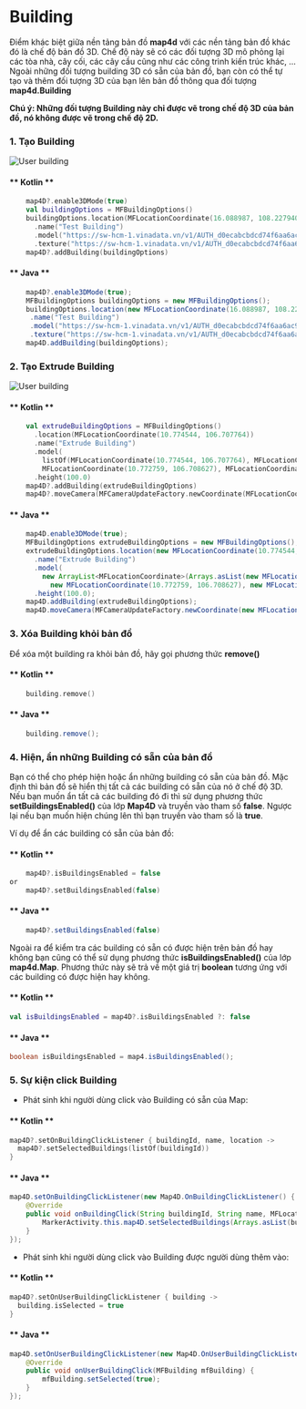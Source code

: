 # Building

Điểm khác biệt giữa nền tảng bản đồ **map4d** với các nền tảng bản đồ khác đó là chế độ bản đồ 3D. Chế độ này sẽ có các đối
tượng 3D mô phỏng lại các tòa nhà, cây cối, các cây cầu cũng như các công trình kiến trúc khác, ... Ngoài những đối tượng building
3D có sẵn của bản đồ, bạn còn có thể tự tạo và thêm đối tượng 3D của bạn lên bản đồ thông qua đối tượng **map4d.Building**

**Chú ý: Những đối tượng Building này chỉ được vẽ trong chế độ 3D của bản đồ, nó không được vẽ trong chế độ 2D.**

### 1. Tạo Building

![User building](../../resources/user_building.jpg)
  
<!-- tabs:start -->
#### ** Kotlin **
```kotlin
    map4D?.enable3DMode(true)
    val buildingOptions = MFBuildingOptions()
    buildingOptions.location(MFLocationCoordinate(16.088987, 108.227940))
      .name("Test Building")
      .model("https://sw-hcm-1.vinadata.vn/v1/AUTH_d0ecabcbdcd74f6aa6ac9a5da528eb78/sdk/models/5b21d9a5cd18d02d045a5e99")
      .texture("https://sw-hcm-1.vinadata.vn/v1/AUTH_d0ecabcbdcd74f6aa6ac9a5da528eb78/sdk/textures/0cb35e1610c34e55946a7839356d8f66.jpg")
    map4D?.addBuilding(buildingOptions)
```
#### ** Java **
```java
    map4D?.enable3DMode(true);
    MFBuildingOptions buildingOptions = new MFBuildingOptions();
    buildingOptions.location(new MFLocationCoordinate(16.088987, 108.227940))
     .name("Test Building")
     .model("https://sw-hcm-1.vinadata.vn/v1/AUTH_d0ecabcbdcd74f6aa6ac9a5da528eb78/sdk/models/5b21d9a5cd18d02d045a5e99")
     .texture("https://sw-hcm-1.vinadata.vn/v1/AUTH_d0ecabcbdcd74f6aa6ac9a5da528eb78/sdk/textures/0cb35e1610c34e55946a7839356d8f66.jpg");
    map4D.addBuilding(buildingOptions);
```
<!-- tabs:end -->

### 2. Tạo Extrude Building

![User building](../../resources/extrude-building.jpg)
  
<!-- tabs:start -->
#### ** Kotlin **
```kotlin
    val extrudeBuildingOptions = MFBuildingOptions()
      .location(MFLocationCoordinate(10.774544, 106.707764))
      .name("Extrude Building")
      .model(
        listOf(MFLocationCoordinate(10.774544, 106.707764), MFLocationCoordinate(10.773766, 106.709001),
        MFLocationCoordinate(10.772759, 106.708627), MFLocationCoordinate( 10.774045, 106.707806)))
      .height(100.0)
    map4D?.addBuilding(extrudeBuildingOptions)
    map4D?.moveCamera(MFCameraUpdateFactory.newCoordinate(MFLocationCoordinate(10.774544, 106.707764)))
```
#### ** Java **
```java
    map4D.enable3DMode(true);
    MFBuildingOptions extrudeBuildingOptions = new MFBuildingOptions();
    extrudeBuildingOptions.location(new MFLocationCoordinate(10.774544, 106.707764))
      .name("Extrude Building")
      .model(
        new ArrayList<MFLocationCoordinate>(Arrays.asList(new MFLocationCoordinate(10.774544, 106.707764), new MFLocationCoordinate(10.773766, 106.709001),
          new MFLocationCoordinate(10.772759, 106.708627), new MFLocationCoordinate( 10.774045, 106.707806))))
      .height(100.0);
    map4D.addBuilding(extrudeBuildingOptions);
    map4D.moveCamera(MFCameraUpdateFactory.newCoordinate(new MFLocationCoordinate(10.774544, 106.707764)));
```
<!-- tabs:end -->

### 3. Xóa Building khỏi bản đồ

Để xóa một building ra khỏi bản đồ, hãy gọi phương thức **remove()**

<!-- tabs:start -->
#### ** Kotlin **
```kotlin
    building.remove()
```
#### ** Java **
```java
    building.remove();
```
<!-- tabs:end -->

### 4. Hiện, ẩn những Building có sẵn của bản đồ

Bạn có thể cho phép hiện hoặc ẩn những building có sẵn của bản đồ. Mặc định thì bản đồ sẽ hiển thị tất cả các building có
sẵn của nó ở chế độ 3D. Nếu bạn muốn ẩn tất cả các building đó đi thì sử dụng phương thức **setBuildingsEnabled()** của
lớp **Map4D** và truyền vào tham số **false**. Ngược lại nếu bạn muốn hiện chúng lên thì bạn truyền vào tham số là **true**.

Ví dụ để ẩn các building có sẵn của bản đồ:

<!-- tabs:start -->
#### ** Kotlin **
```kotlin
    map4D?.isBuildingsEnabled = false
or
    map4D?.setBuildingsEnabled(false)
```

#### ** Java **
```java
    map4D?.setBuildingsEnabled(false)
```
<!-- tabs:end -->

Ngoài ra để kiểm tra các building có sẵn có được hiện trên bản đồ hay không bạn cũng có thể sử dụng phương thức **isBuildingsEnabled()**
của lớp **map4d.Map**. Phương thức này sẽ trả về một giá trị **boolean** tương ứng với các building có được hiện hay không.

<!-- tabs:start -->
#### ** Kotlin **
```kotlin 
val isBuildingsEnabled = map4D?.isBuildingsEnabled ?: false
```
#### ** Java **
```java 
boolean isBuildingsEnabled = map4.isBuildingsEnabled();
```
<!-- tabs:end -->

### 5. Sự kiện click Building

- Phát sinh khi người dùng click vào Building có sẵn của Map:
  
<!-- tabs:start -->
#### ** Kotlin **
```kotlin
map4D?.setOnBuildingClickListener { buildingId, name, location ->
  map4D?.setSelectedBuildings(listOf(buildingId))
}
```

#### ** Java **
```java
map4D.setOnBuildingClickListener(new Map4D.OnBuildingClickListener() {
    @Override
    public void onBuildingClick(String buildingId, String name, MFLocationCoordinate location) {
        MarkerActivity.this.map4D.setSelectedBuildings(Arrays.asList(buildingId));
    }
});
```
<!-- tabs:end -->

- Phát sinh khi người dùng click vào Building được người dùng thêm vào:

<!-- tabs:start -->
#### ** Kotlin **
```kotlin
map4D?.setOnUserBuildingClickListener { building ->
  building.isSelected = true
}
```

#### ** Java **
```java
map4D.setOnUserBuildingClickListener(new Map4D.OnUserBuildingClickListener() {
    @Override
    public void onUserBuildingClick(MFBuilding mfBuilding) {
        mfBuilding.setSelected(true);
    }
});
```
<!-- tabs:end -->
